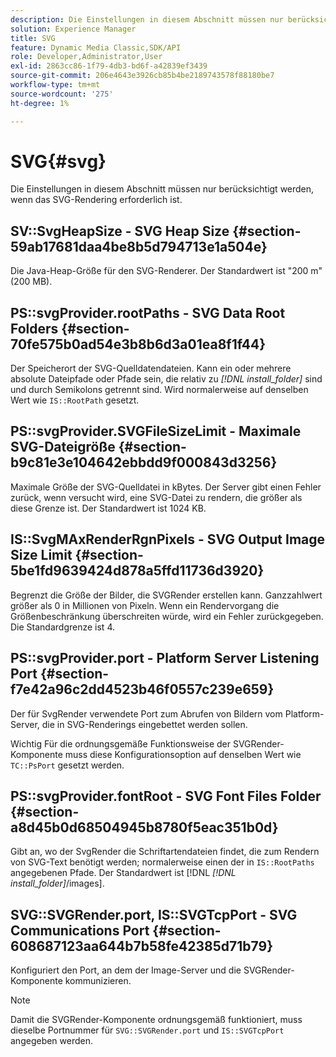 ```yaml
---
description: Die Einstellungen in diesem Abschnitt müssen nur berücksichtigt werden, wenn das SVG-Rendering erforderlich ist.
solution: Experience Manager
title: SVG
feature: Dynamic Media Classic,SDK/API
role: Developer,Administrator,User
exl-id: 2863cc86-1f79-4db3-bd6f-a42839ef3439
source-git-commit: 206e4643e3926cb85b4be2189743578f88180be7
workflow-type: tm+mt
source-wordcount: '275'
ht-degree: 1%

---
```


# SVG{#svg}

Die Einstellungen in diesem Abschnitt müssen nur berücksichtigt werden, wenn das SVG-Rendering erforderlich ist.

## SV::SvgHeapSize - SVG Heap Size {#section-59ab17681daa4be8b5d794713e1a504e}

Die Java-Heap-Größe für den SVG-Renderer. Der Standardwert ist &quot;200 m&quot;(200 MB).

## PS::svgProvider.rootPaths - SVG Data Root Folders {#section-70fe575b0ad54e3b8b6d3a01ea8f1f44}

Der Speicherort der SVG-Quelldatendateien. Kann ein oder mehrere absolute Dateipfade oder Pfade sein, die relativ zu *[!DNL install_folder]* sind und durch Semikolons getrennt sind. Wird normalerweise auf denselben Wert wie `IS::RootPath` gesetzt.

## PS::svgProvider.SVGFileSizeLimit - Maximale SVG-Dateigröße {#section-b9c81e3e104642ebbdd9f000843d3256}

Maximale Größe der SVG-Quelldatei in kBytes. Der Server gibt einen Fehler zurück, wenn versucht wird, eine SVG-Datei zu rendern, die größer als diese Grenze ist. Der Standardwert ist 1024 KB.

## IS::SvgMAxRenderRgnPixels - SVG Output Image Size Limit {#section-5be1fd9639424d878a5ffd11736d3920}

Begrenzt die Größe der Bilder, die SVGRender erstellen kann. Ganzzahlwert größer als 0 in Millionen von Pixeln. Wenn ein Rendervorgang die Größenbeschränkung überschreiten würde, wird ein Fehler zurückgegeben. Die Standardgrenze ist 4.

## PS::svgProvider.port - Platform Server Listening Port {#section-f7e42a96c2dd4523b46f0557c239e659}

Der für SvgRender verwendete Port zum Abrufen von Bildern vom Platform-Server, die in SVG-Renderings eingebettet werden sollen.

Wichtig Für die ordnungsgemäße Funktionsweise der SVGRender-Komponente muss diese Konfigurationsoption auf denselben Wert wie `TC::PsPort` gesetzt werden.

## PS::svgProvider.fontRoot - SVG Font Files Folder {#section-a8d45b0d68504945b8780f5eac351b0d}

Gibt an, wo der SvgRender die Schriftartendateien findet, die zum Rendern von SVG-Text benötigt werden; normalerweise einen der in `IS::RootPaths` angegebenen Pfade. Der Standardwert ist [!DNL *[!DNL install_folder]*/images].

## SVG::SVGRender.port, IS::SVGTcpPort - SVG Communications Port {#section-608687123aa644b7b58fe42385d71b79}

Konfiguriert den Port, an dem der Image-Server und die SVGRender-Komponente kommunizieren.

>[!NOTE]
>
>Damit die SVGRender-Komponente ordnungsgemäß funktioniert, muss dieselbe Portnummer für `SVG::SVGRender.port` und `IS::SVGTcpPort` angegeben werden.
